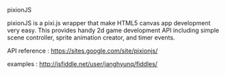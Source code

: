 pixionJS

pixionJS is a pixi.js wrapper that make HTML5 canvas app development very easy.
This provides handy 2d game development API including simple scene controller, sprite animation creator, and timer events.

API reference : https://sites.google.com/site/pixionjs/

examples : http://jsfiddle.net/user/janghyunq/fiddles/
